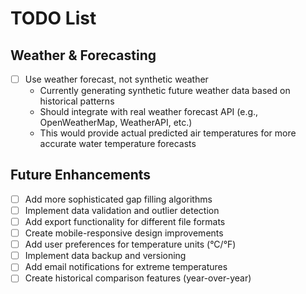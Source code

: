 # TODO List

## Weather & Forecasting
- [ ] Use weather forecast, not synthetic weather
  - Currently generating synthetic future weather data based on historical patterns
  - Should integrate with real weather forecast API (e.g., OpenWeatherMap, WeatherAPI, etc.)
  - This would provide actual predicted air temperatures for more accurate water temperature forecasts

## Future Enhancements
- [ ] Add more sophisticated gap filling algorithms
- [ ] Implement data validation and outlier detection
- [ ] Add export functionality for different file formats
- [ ] Create mobile-responsive design improvements
- [ ] Add user preferences for temperature units (°C/°F)
- [ ] Implement data backup and versioning
- [ ] Add email notifications for extreme temperatures
- [ ] Create historical comparison features (year-over-year)